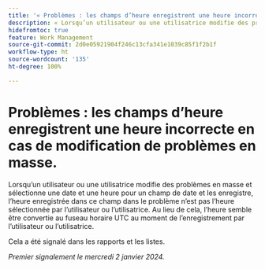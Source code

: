 ```yaml
---
title: '« Problèmes : les champs d’heure enregistrent une heure incorrecte en cas de modification de problèmes en masse. »'
description: « Lorsqu’un utilisateur ou une utilisatrice modifie des problèmes en masse et sélectionne une date et une heure pour un champ de date et les enregistre, l’heure enregistrée dans ce champ dans le problème n’est pas l’heure sélectionnée par l’utilisateur ou l’utilisatrice. Au lieu de cela, l’heure semble être convertie au fuseau horaire UTC au moment de l'enregistrement par l’utilisateur ou l’utilisatrice. »
hidefromtoc: true
feature: Work Management
source-git-commit: 2d0e05921904f246c13cfa341e1039c85f1f2b1f
workflow-type: ht
source-wordcount: '135'
ht-degree: 100%

---
```



# Problèmes : les champs d’heure enregistrent une heure incorrecte en cas de modification de problèmes en masse.

Lorsqu’un utilisateur ou une utilisatrice modifie des problèmes en masse et sélectionne une date et une heure pour un champ de date et les enregistre, l’heure enregistrée dans ce champ dans le problème n’est pas l’heure sélectionnée par l’utilisateur ou l’utilisatrice. Au lieu de cela, l’heure semble être convertie au fuseau horaire UTC au moment de l’enregistrement par l’utilisateur ou l’utilisatrice.

Cela a été signalé dans les rapports et les listes.

_Premier signalement le mercredi 2 janvier 2024._
